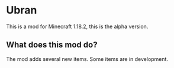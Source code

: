 # Ubran
This is a mod for Minecraft 1.18.2, this is the alpha version.
## What does this mod do?
The mod adds several new items. Some items are in development.
